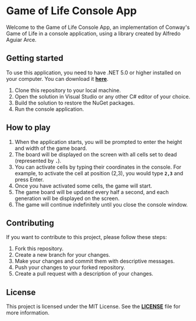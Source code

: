 # Game of Life Console App

Welcome to the Game of Life Console App, an implementation of Conway's Game of Life in a console application, using a library created by Alfredo Aguiar Arce.

## **Getting started**

To use this application, you need to have .NET 5.0 or higher installed on your computer. You can download it **[here](https://dotnet.microsoft.com/download)**.

1. Clone this repository to your local machine.
2. Open the solution in Visual Studio or any other C# editor of your choice.
3. Build the solution to restore the NuGet packages.
4. Run the console application.

## **How to play**

1. When the application starts, you will be prompted to enter the height and width of the game board.
2. The board will be displayed on the screen with all cells set to dead (represented by **`.`**).
3. You can activate cells by typing their coordinates in the console. For example, to activate the cell at position (2,3), you would type **`2,3`** and press Enter.
4. Once you have activated some cells, the game will start.
5. The game board will be updated every half a second, and each generation will be displayed on the screen.
6. The game will continue indefinitely until you close the console window.

## **Contributing**

If you want to contribute to this project, please follow these steps:

1. Fork this repository.
2. Create a new branch for your changes.
3. Make your changes and commit them with descriptive messages.
4. Push your changes to your forked repository.
5. Create a pull request with a description of your changes.

## **License**

This project is licensed under the MIT License. See the **[LICENSE](https://chat.openai.com/c/LICENSE)** file for more information.